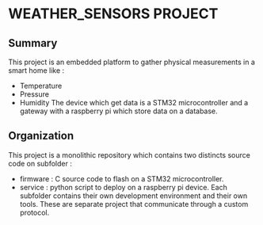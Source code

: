 # WEATHER_SENSORS PROJECT
## Summary
This project is an embedded platform to gather physical measurements in a smart home like :
- Temperature
- Pressure
- Humidity
The device which get data is a STM32 microcontroller and a gateway with a raspberry pi which store data on a database.
## Organization
This project is a monolithic repository which contains two distincts source code on subfolder :
- firmware : C source code to flash on a STM32 microcontroller.  
- service : python script to deploy on a raspberry pi device.
Each subfolder contains their own development environment and their own tools.
These are separate project that communicate through a custom protocol.
